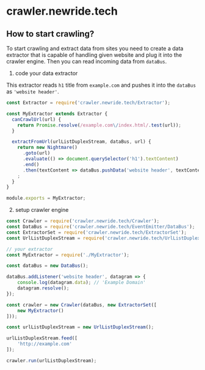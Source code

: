 # crawler.newride.tech

## How to start crawling?

To start crawling and extract data from sites you need to create a data
extractor that is capable of handling given website and plug it into the
crawler engine. Then you can read incoming data from `dataBus`.

1. code your data extractor

This extractor reads `h1` title from `example.com` and pushes it into the
`dataBus` as `'website header'`.

```js
const Extractor = require('crawler.newride.tech/Extractor');

const MyExtractor extends Extractor {
  canCrawlUrl(url) {
    return Promise.resolve(/example.com\/index.html/.test(url));
  }

  extractFromUrl(urlListDuplexStream, dataBus, url) {
    return new Nightmare()
      .goto(url)
      .evaluate(() => document.querySelector('h1').textContent)
      .end()
      .then(textContent => dataBus.pushData('website header', textContent))
    ;
  }
}

module.exports = MyExtractor;
```

2. setup crawler engine

```js
const Crawler = require('crawler.newride.tech/Crawler');
const DataBus = require('crawler.newride.tech/EventEmitter/DataBus');
const ExtractorSet = require('crawler.newride.tech/ExtractorSet');
const UrlListDuplexStream = require('crawler.newride.tech/UrlListDuplexStream');

// your extractor
const MyExtractor = require('./MyExtractor');

const dataBus = new DataBus();

dataBus.addListener('website header', datagram => {
    console.log(datagram.data); // 'Example Domain'
    datagram.resolve();
});

const crawler = new Crawler(dataBus, new ExtractorSet([
    new MyExtractor()
]));

const urlListDuplexStream = new UrlListDuplexStream();

urlListDuplexStream.feed([
    'http://example.com'
]);

crawler.run(urlListDuplexStream);
```
